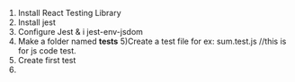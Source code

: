 1) Install React Testing Library
2) Install jest
3) Configure Jest & i jest-env-jsdom
4) Make a folder named __tests__
5)Create a test file for ex: sum.test.js //this is for js code test.
5) Create first test
6) 